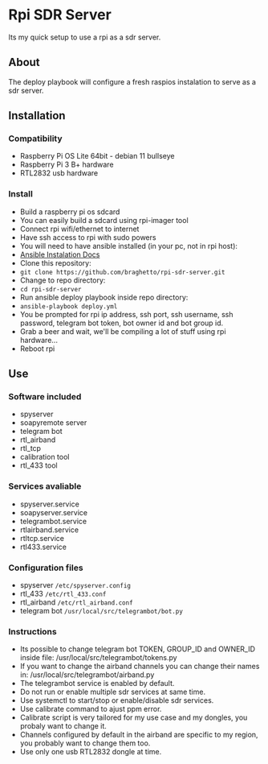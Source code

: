 # Rpi SDR Server

Its my quick setup to use a rpi as a sdr server.


## About

The deploy playbook will configure a fresh raspios instalation to serve as a sdr server.


## Installation

### Compatibility
* Raspberry Pi OS Lite 64bit - debian 11 bullseye
* Raspberry Pi 3 B+ hardware
* RTL2832 usb hardware

### Install
* Build a raspberry pi os sdcard
* You can easily build a sdcard using rpi-imager tool
* Connect rpi wifi/ethernet to internet
* Have ssh access to rpi with sudo powers
* You will need to have ansible installed (in your pc, not in rpi host):
* [Ansible Instalation Docs](https://docs.ansible.com/ansible/latest/installation_guide/index.html)
* Clone this repository:
* `git clone https://github.com/braghetto/rpi-sdr-server.git`
* Change to repo directory:
* `cd rpi-sdr-server`
* Run ansible deploy playbook inside repo directory:
* `ansible-playbook deploy.yml`
* You be prompted for rpi ip address, ssh port, ssh username, ssh password, telegram bot token, bot owner id and bot group id.
* Grab a beer and wait, we'll be compiling a lot of stuff using rpi hardware...
* Reboot rpi

## Use

### Software included
* spyserver
* soapyremote server
* telegram bot
* rtl_airband
* rtl_tcp
* calibration tool
* rtl_433 tool

### Services avaliable
* spyserver.service
* soapyserver.service
* telegrambot.service
* rtlairband.service
* rtltcp.service
* rtl433.service

### Configuration files
* spyserver
`/etc/spyserver.config`
* rtl_433
`/etc/rtl_433.conf`
* rtl_airband
`/etc/rtl_airband.conf`
* telegram bot
`/usr/local/src/telegrambot/bot.py`

### Instructions
* Its possible to change telegram bot TOKEN, GROUP_ID and OWNER_ID inside file: /usr/local/src/telegrambot/tokens.py
* If you want to change the airband channels you can change their names in: /usr/local/src/telegrambot/airband.py
* The telegrambot service is enabled by default.
* Do not run or enable multiple sdr services at same time.
* Use systemctl to start/stop or enable/disable sdr services.
* Use calibrate command to ajust ppm error.
* Calibrate script is very tailored for my use case and my dongles, you probaly want to change it.
* Channels configured by default in the airband are specific to my region, you probably want to change them too.
* Use only one usb RTL2832 dongle at time.

